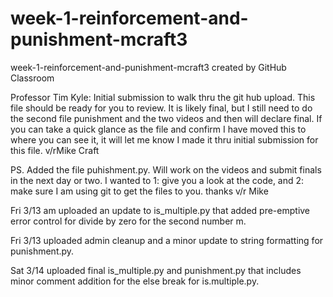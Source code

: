 # week-1-reinforcement-and-punishment-mcraft3
week-1-reinforcement-and-punishment-mcraft3 created by GitHub Classroom

Professor Tim Kyle: Initial submission to walk thru the git hub upload. This file should be ready for you to review. It is likely final, 
but I still need to do the second file punishment and the two videos and then will declare final. If you can take a
quick glance as the file and confirm I have moved this to where you can see it, it will let me know I made it thru 
initial submission for this file. v/rMike Craft

PS. Added the file puhishment.py. Will work on the videos and submit finals in the next day or two. I wanted to 1: give you a look at the code, and 2: make sure I am using git to get the files to you. thanks v/r Mike

Fri 3/13 am uploaded an update to is_multiple.py that added pre-emptive error control for divide by zero for the second number m.

Fri 3/13 uploaded admin cleanup and a minor update to string formatting for punishment.py.

Sat 3/14 uploaded final is_multiple.py and punishment.py that includes minor comment addition for the else break for is.multiple.py.
